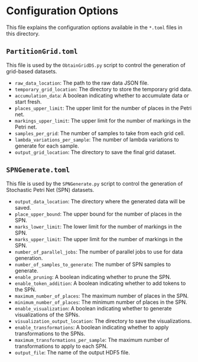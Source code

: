 # Configuration Options

This file explains the configuration options available in the `*.toml` files in this directory.

## `PartitionGrid.toml`

This file is used by the `ObtainGridDS.py` script to control the generation of grid-based datasets.

- `raw_data_location`: The path to the raw data JSON file.
- `temporary_grid_location`: The directory to store the temporary grid data.
- `accumulation_data`: A boolean indicating whether to accumulate data or start fresh.
- `places_upper_limit`: The upper limit for the number of places in the Petri net.
- `markings_upper_limit`: The upper limit for the number of markings in the Petri net.
- `samples_per_grid`: The number of samples to take from each grid cell.
- `lambda_variations_per_sample`: The number of lambda variations to generate for each sample.
- `output_grid_location`: The directory to save the final grid dataset.

## `SPNGenerate.toml`

This file is used by the `SPNGenerate.py` script to control the generation of Stochastic Petri Net (SPN) datasets.

- `output_data_location`: The directory where the generated data will be saved.
- `place_upper_bound`: The upper bound for the number of places in the SPN.
- `marks_lower_limit`: The lower limit for the number of markings in the SPN.
- `marks_upper_limit`: The upper limit for the number of markings in the SPN.
- `number_of_parallel_jobs`: The number of parallel jobs to use for data generation.
- `number_of_samples_to_generate`: The number of SPN samples to generate.
- `enable_pruning`: A boolean indicating whether to prune the SPN.
- `enable_token_addition`: A boolean indicating whether to add tokens to the SPN.
- `maximum_number_of_places`: The maximum number of places in the SPN.
- `minimum_number_of_places`: The minimum number of places in the SPN.
- `enable_visualization`: A boolean indicating whether to generate visualizations of the SPNs.
- `visualization_output_location`: The directory to save the visualizations.
- `enable_transformations`: A boolean indicating whether to apply transformations to the SPNs.
- `maximum_transformations_per_sample`: The maximum number of transformations to apply to each SPN.
- `output_file`: The name of the output HDF5 file.
